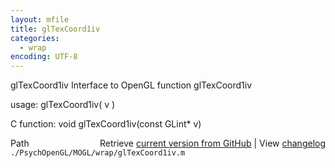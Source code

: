 ```yaml
---
layout: mfile
title: glTexCoord1iv
categories:
  - wrap
encoding: UTF-8
---
```


glTexCoord1iv  Interface to OpenGL function glTexCoord1iv

usage:  glTexCoord1iv\( v \)

C function:  void glTexCoord1iv\(const GLint\* v\)


<div class="code_header" style="text-align:right;">
  <span style="float:left;">Path&nbsp;&nbsp;</span> <span class="counter">Retrieve <a href=
  "https://raw.github.com/Psychtoolbox-3/Psychtoolbox-3/beta/./PsychOpenGL/MOGL/wrap/glTexCoord1iv.m">current version from GitHub</a> | View <a href=
  "https://github.com/Psychtoolbox-3/Psychtoolbox-3/commits/beta/./PsychOpenGL/MOGL/wrap/glTexCoord1iv.m">changelog</a></span>
</div>
<div class="code">
  <code>./PsychOpenGL/MOGL/wrap/glTexCoord1iv.m</code>
</div>
